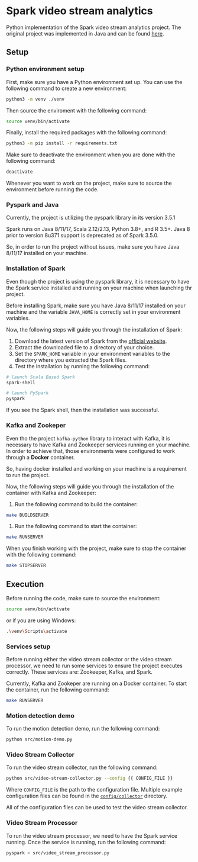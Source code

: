 # Spark video stream analytics

Python implementation of the Spark video stream analytics project. The original project was implemented in Java and can be found [here](https://github.com/baghelamit/video-stream-analytics/tree/master).

## Setup

### Python environment setup

First, make sure you have a Python environment set up. You can use the following command to create a new environment:

```bash
python3 -m venv ./venv
```

Then source the enviroment with the following command:

```bash
source venv/bin/activate
```

Finally, install the required packages with the following command:

```bash
python3 -m pip install -r requirements.txt
```

Make sure to deactivate the environment when you are done with the following command:

```bash
deactivate
```

Whenever you want to work on the project, make sure to source the environment before running the code.

### Pyspark and Java

Currently, the project is utilizing the pyspark library in its version 3.5.1

Spark runs on Java 8/11/17, Scala 2.12/2.13, Python 3.8+, and R 3.5+. Java 8 prior to version 8u371 support is deprecated as of Spark 3.5.0.

So, in order to run the project without issues, make sure you have Java 8/11/17 installed on your machine.

### Installation of Spark

Even though the project is using the pyspark library, it is necessary to have the Spark service installed and running on your machine when launching thr project.

Before installing Spark, make sure you have Java 8/11/17 installed on your machine and the variable `JAVA_HOME` is correctly set in your environment variables.

Now, the following steps will guide you through the installation of Spark:

1. Download the latest version of Spark from the [official website](https://spark.apache.org/downloads.html).
1. Extract the downloaded file to a directory of your choice.
1. Set the `SPARK_HOME` variable in your environment variables to the directory where you extracted the Spark files.
1. Test the installation by running the following command:

```bash
# launch Scala Based Spark
spark-shell

# launch PySpark
pyspark
```

If you see the Spark shell, then the installation was successful.

### Kafka and Zookeper

Even tho the project `kafka-python` library to interact with Kafka, it is necessary to have Kafka and Zookeeper services running on your machine. In order to achieve that, those environments were configured to work through a **Docker** container.

So, having docker installed and working on your machine is a requirement to run the project.

Now, the following steps will guide you through the installation of the container with Kafka and Zookeeper:
1. Run the following command to build the container:

```bash
make BUILDSERVER
```

1. Run the following command to start the container:

```bash
make RUNSERVER
```

When you finish working with the project, make sure to stop the container with the following command:

```bash
make STOPSERVER
```

## Execution

Before running the code, make sure to source the environment:

```bash
source venv/bin/activate
```

or if you are using Windows:

```bash
.\venv\Scripts\activate
```

### Services setup

Before running either the video stream collector or the video stream processor, we need to run some services to ensure the project executes correctly. These services are: Zookeeper, Kafka, and Spark.

Currently, Kafka and Zookeper are running on a Docker container. To start the container, run the following command:

```bash
make RUNSERVER
```

### Motion detection demo

To run the motion detection demo, run the following command:

```bash
python src/motion-demo.py
```

### Video Stream Collector

To run the video stream collector, run the following command:

```bash
python src/video-stream-collector.py --config {{ CONFIG_FILE }}
```

Where `CONFIG_FILE` is the path to the configuration file. Multiple example configuration files can be found in the [`config/collector`](./config/collector) directory.

All of the configuration files can be used to test the video stream collector.

### Video Stream Processor

To run the video stream processor, we need to have the Spark service running. Once the service is running, run the following command:

```bash
pyspark < src/video_stream_processor.py
```
